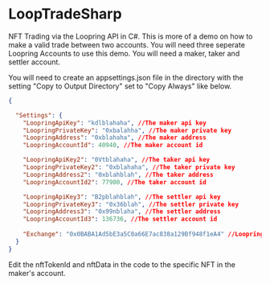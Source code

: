 # LoopTradeSharp
NFT Trading via the Loopring API in C#. This is more of a demo on how to make a valid trade between two accounts. You will need three seperate Loopring Accounts to use this demo. You will need a maker, taker and settler account.

You will need to create an appsettings.json file in the directory with the setting "Copy to Output Directory" set to "Copy Always" like below. 

```json
{

  "Settings": {
    "LoopringApiKey": "kdlblahaha", //The maker api key
    "LoopringPrivateKey": "0xbalahha", //The maker private key
    "LoopringAddress": "0xblahaha", //The maker address
    "LoopringAccountId": 40940, //The maker account id

    "LoopringApiKey2": "0Vtblahaha", //The taker api key
    "LoopringPrivateKey2": "0xblahaha", //The taker private key
    "LoopringAddress2": "0xblahblah", //The taker address
    "LoopringAccountId2": 77900, //The taker account id

    "LoopringApiKey3": "B2pblahblah", //The settler api key
    "LoopringPrivateKey3": "0x36blah", //The settler private key
    "LoopringAddress3": "0x99nblaha", //The settler address
    "LoopringAccountId3": 136736, //The settler account id
    
    "Exchange": "0x0BABA1Ad5bE3a5C0a66E7ac838a129Bf948f1eA4" //Loopring Exchange address
  }
}
```

Edit the nftTokenId and nftData in the code to the specific NFT in the maker's account.
